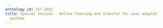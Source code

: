 ```yaml
---
anthology_id: Z17-2012
title: Special Session - Online learning and transfer for user adaptation in dialogue
  systems
---
```

